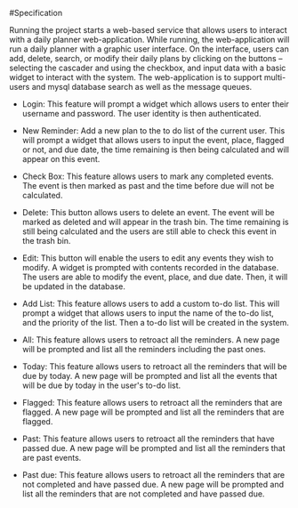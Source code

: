 #Specification

Running the project starts a web-based service that allows users to interact with a daily planner web-application. While running, the web-application will run a daily planner with a graphic user interface. On the interface, users can add, delete, search, or modify their daily plans by clicking on the buttons –  selecting the cascader and using the checkbox, and input data with a basic widget to interact with the system.
The web-application is to support multi-users and mysql database search as well as the message queues.

* Login: This feature will prompt a widget which allows users to enter their username and password. The user identity is then authenticated.

* New Reminder: Add a new plan to the to do list of the current user. This will prompt a widget that allows users to input the event, place, flagged or not, and due date, the time remaining is then being calculated and will appear on this event.

* Check Box: This feature allows users to mark any completed events. The event is then marked as past and the time before due will not be calculated.

* Delete: This button allows users to delete an event. The event will be marked as deleted and will appear in the trash bin. The time remaining is still being calculated and the users are still able to check this event in the trash bin.

* Edit: This button will enable the users to edit any events they wish to modify. A widget is prompted with contents recorded in the database. The users are able to modify the event, place, and due date. Then, it will be updated in the database.

* Add List: This feature allows users to add a custom to-do list. This will prompt a widget that allows users to input the name of the to-do list, and the priority of the list. Then a to-do list will be created in the system.

* All: This feature allows users to retroact all the reminders. A new page will be prompted and list all the reminders including the past ones.

* Today: This feature allows users to retroact all the reminders that will be due by today. A new page will be prompted and list all the events that will be due by today in the user's to-do list.

* Flagged: This feature allows users to retroact all the reminders that are flagged. A new page will be prompted and list all the reminders that are flagged.

* Past: This feature allows users to retroact all the reminders that have passed due. A new page will be prompted and list all the reminders that are past events.

* Past due: This feature allows users to retroact all the reminders that are not completed and have passed due. A new page will be prompted and list all the reminders that are not completed and have passed due.

